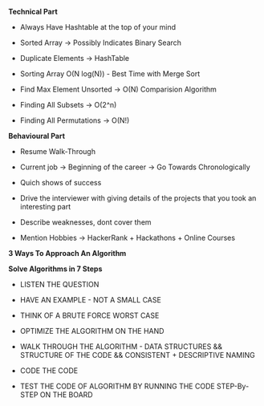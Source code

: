 **Technical Part**

* Always Have Hashtable at the top of your mind

* Sorted Array -> Possibly Indicates Binary Search

* Duplicate Elements -> HashTable

* Sorting Array O(N  log(N)) - Best Time with Merge Sort

* Find Max Element Unsorted -> O(N) Comparision Algorithm

* Finding All Subsets -> O(2^n)

* Finding All Permutations -> O(N!)

**Behavioural Part**

* Resume Walk-Through

* Current job -> Beginning of the career -> Go Towards Chronologically

* Quich shows of success

* Drive the interviewer with giving details of the projects that you took an interesting part

* Describe weaknesses, dont cover them

* Mention Hobbies -> HackerRank + Hackathons + Online Courses

**3 Ways To Approach An Algorithm**


**Solve Algorithms in 7 Steps**

* LISTEN THE QUESTION

* HAVE AN EXAMPLE - NOT A SMALL CASE

* THINK OF A BRUTE FORCE WORST CASE

* OPTIMIZE THE ALGORITHM ON THE HAND

* WALK THROUGH THE ALGORITHM - DATA STRUCTURES && STRUCTURE OF THE CODE && CONSISTENT + DESCRIPTIVE NAMING

* CODE THE CODE

* TEST THE CODE OF ALGORITHM BY RUNNING THE CODE STEP-By-STEP ON THE BOARD

